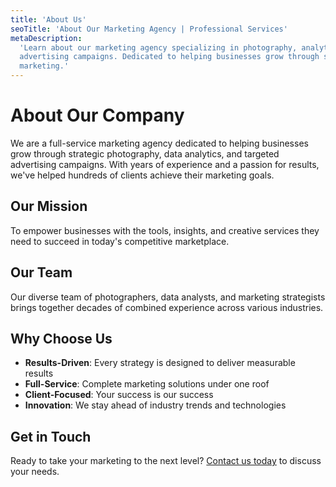 ```yaml
---
title: 'About Us'
seoTitle: 'About Our Marketing Agency | Professional Services'
metaDescription:
  'Learn about our marketing agency specializing in photography, analytics, and
  advertising campaigns. Dedicated to helping businesses grow through strategic
  marketing.'
---
```


# About Our Company

We are a full-service marketing agency dedicated to helping businesses grow
through strategic photography, data analytics, and targeted advertising
campaigns. With years of experience and a passion for results, we've helped
hundreds of clients achieve their marketing goals.

## Our Mission

To empower businesses with the tools, insights, and creative services they need
to succeed in today's competitive marketplace.

## Our Team

Our diverse team of photographers, data analysts, and marketing strategists
brings together decades of combined experience across various industries.

## Why Choose Us

- **Results-Driven**: Every strategy is designed to deliver measurable results
- **Full-Service**: Complete marketing solutions under one roof
- **Client-Focused**: Your success is our success
- **Innovation**: We stay ahead of industry trends and technologies

## Get in Touch

Ready to take your marketing to the next level? [Contact us today](/contact) to
discuss your needs.
